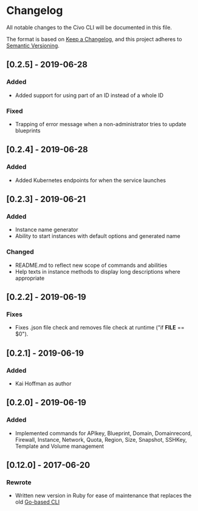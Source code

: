 # Changelog
All notable changes to the Civo CLI will be documented in this file.

The format is based on [Keep a Changelog](https://keepachangelog.com/en/1.0.0/), and this project adheres to [Semantic Versioning](https://semver.org/spec/v2.0.0.html).

## [0.2.5] - 2019-06-28
### Added
- Added support for using part of an ID instead of a whole ID

### Fixed
- Trapping of error message when a non-administrator tries to update blueprints

## [0.2.4] - 2019-06-28
### Added
- Added Kubernetes endpoints for when the service launches

## [0.2.3] - 2019-06-21
### Added
- Instance name generator
- Ability to start instances with default options and generated name

### Changed
- README.md to reflect new scope of commands and abilities
- Help texts in instance methods to display long descriptions where appropriate

## [0.2.2] - 2019-06-19
### Fixes
- Fixes .json file check and removes file check at runtime ("if __FILE__ == $0").

## [0.2.1] - 2019-06-19
### Added
- Kai Hoffman as author

## [0.2.0] - 2019-06-19
### Added
- Implemented commands for APIkey, Blueprint, Domain, Domainrecord, Firewall, Instance, Network, Quota, Region, Size, Snapshot, SSHKey, Template and Volume management

## [0.12.0] - 2017-06-20
### Rewrote
- Written new version in Ruby for ease of maintenance that replaces the old [Go-based CLI](https://github.com/civo/cli-legacy)

[1.0.0]: https://github.com/olivierlacan/keep-a-changelog/compare/v0.3.0...v1.0.0
